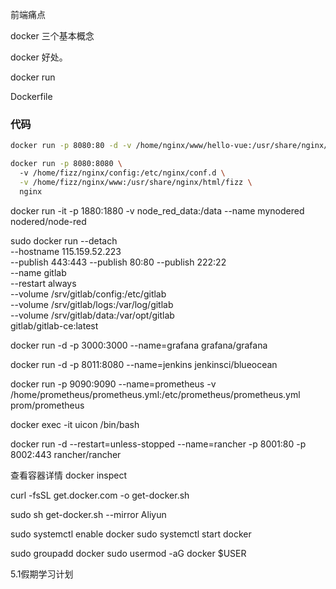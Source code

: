 前端痛点

docker 三个基本概念

docker 好处。

docker run

Dockerfile


### 代码

```bash
docker run -p 8080:80 -d -v /home/nginx/www/hello-vue:/usr/share/nginx/html nginx
```

```bash
docker run -p 8080:8080 \ 
  -v /home/fizz/nginx/config:/etc/nginx/conf.d \
  -v /home/fizz/nginx/www:/usr/share/nginx/html/fizz \
  nginx
```

docker run -it -p 1880:1880 -v node_red_data:/data --name mynodered nodered/node-red

sudo docker run --detach \
  --hostname 115.159.52.223 \
  --publish 443:443 --publish 80:80 --publish 222:22 \
  --name gitlab \
  --restart always \
  --volume /srv/gitlab/config:/etc/gitlab \
  --volume /srv/gitlab/logs:/var/log/gitlab \
  --volume /srv/gitlab/data:/var/opt/gitlab \
  gitlab/gitlab-ce:latest


docker run -d -p 3000:3000 --name=grafana grafana/grafana

docker run -d -p 8011:8080 --name=jenkins jenkinsci/blueocean

docker run -p 9090:9090 --name=prometheus -v /home/prometheus/prometheus.yml:/etc/prometheus/prometheus.yml prom/prometheus

docker exec -it uicon /bin/bash

docker run -d --restart=unless-stopped --name=rancher -p 8001:80 -p 8002:443 rancher/rancher


查看容器详情
docker inspect


curl -fsSL get.docker.com -o get-docker.sh 
 
sudo sh get-docker.sh --mirror Aliyun

sudo systemctl enable docker 
sudo systemctl start docker

sudo groupadd docker
sudo usermod -aG docker $USER


5.1假期学习计划